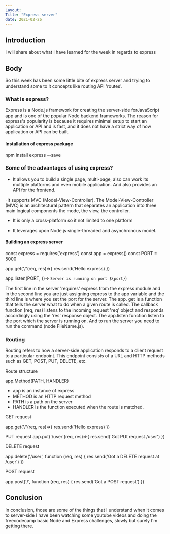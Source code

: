 ```yaml
---
Layout:
Title: "Express server"
date: 2021-02-26
---
```


## Introduction

I will share about what I have learned for the week in regards to express

## Body

So this week has been some little bite of express server and trying to understand some to it concepts like routing API 'routes'.

### What is express?

Express is a Node.js framework for creating the server-side forJavaScript app and is one of the popular Node backend frameworks. The reason for express's popularity is because it requires minimal setup to start an application or API and is fast, and it does not have a strict way of how application or API can be built.

#### Installation of express package

npm install express --save

### Some of the advantages of using express?

- It allows you to build a single page, multi-page, also can work its multiple platforms and even mobile application. And also provides an API for the frontend.

-It supports MVC (Model-View-Controller). The Model-View-Controller (MVC) is an architectural pattern that separates an application into three main logical components the mode, the view, the controller.

- It is only a cross-platform so it not limited to one platform

- It leverages upon Node.js single-threaded and asynchronous model.

#### Building an express server

const express = requires('express')
const app = express()
const PORT = 5000

app.get('/'(req, res)=>{
res.send('Hello express)
})

app.listen(PORT, ()=> `Server is running on port ${port}`)

The first line in the server 'requires' express from the express module and in the second line you are just assigning express to the app variable and the third line is where you set the port for the server. The app. get is a function that tells the server what to do when a given route is called. The callback function (req, res) listens to the incoming request 'req' object and responds accordingly using the 'res' response object. The app.listen function listen to the port which the server is running on.
And to run the server you need to run the command (node FileName.js).

### Routing

Routing refers to how a server-side application responds to a client request to a particular endpoint. This endpoint consists of a URL and HTTP methods such as GET, POST, PUT, DELETE, etc.

Route structure

app.Method(PATH, HANDLER)

- app is an instance of express
- METHOD is an HTTP request method
- PATH is a path on the server
- HANDLER is the function executed when the route is matched.

GET request

app.get('/'(req, res)=>{
res.send('Hello express)
})

PUT request
app.put('/user'(req, res)=>{
res.send('Got PUt request /user')
})

DELETE request

app.delete('/user', function (req, res) {
res.send('Got a DELETE request at /user')
})

POST request

app.post('/', function (req, res) {
res.send('Got a POST request')
})

## Conclusion

In conclusion, those are some of the things that I understand when it comes to server-side I have been watching some youtube videos and doing the freecodecamp basic Node and Express challenges, slowly but surely I'm getting there.
